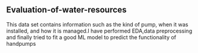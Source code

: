 ## Evaluation-of-water-resources
This data set contains information such as the kind of pump, when it was installed, and how it is managed.I have performed EDA,data preprocessing and finally tried to fit a good ML model to predict the functionality of handpumps
